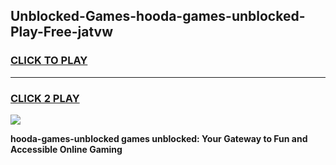 
## Unblocked-Games-hooda-games-unblocked-Play-Free-jatvw
<h3>
<a href="https://premium76.site?title=hooda-games-unblocked&ref=21A">CLICK TO PLAY</a></h3>
<hr>

<h3>
<a href="https://premium76.site?title=hooda-games-unblocked&ref=21A">CLICK 2 PLAY</a>
  
</h3>

<a href="https://premium76.site?title=hooda-games-unblocked&ref=21A"><img src="https://clearcache.store/games.png"></a>


**hooda-games-unblocked games unblocked: Your Gateway to Fun and Accessible Online Gaming**
